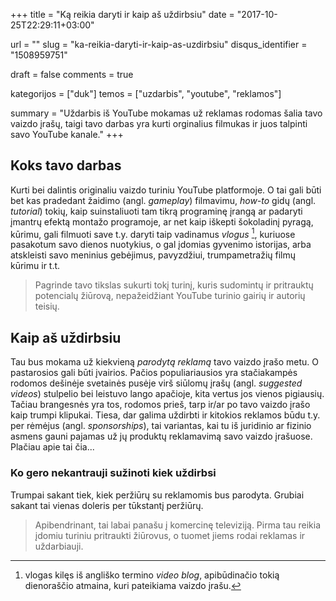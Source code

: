 +++
title 				= "Ką reikia daryti ir kaip aš uždirbsiu"
date 				= "2017-10-25T22:29:11+03:00"

url					= ""
slug                = "ka-reikia-daryti-ir-kaip-as-uzdirbsiu"
disqus_identifier   = "1508959751"

draft				= false
comments 			= true

kategorijos         = ["duk"]
temos      	        = ["uzdarbis", "youtube", "reklamos"]

summary             = "Uždarbis iš YouTube mokamas už reklamas rodomas šalia tavo vaizdo įrašų, taigi tavo darbas yra kurti orginalius filmukas ir juos talpinti savo YouTube kanale."
+++

## Koks tavo darbas

Kurti bei dalintis originaliu vaizdo turiniu YouTube platformoje. O tai gali būti bet kas pradedant žaidimo (angl. *gameplay*) filmavimu, *how-to* gidų (angl. *tutorial*) tokių, kaip suinstaliuoti tam tikrą programinę įrangą ar padaryti įmantrų efektą montažo programoje, ar net kaip iškepti šokoladinį pyragą, kūrimu, gali filmuoti save t.y. daryti taip vadinamus *vlogus* [^1], kuriuose pasakotum savo dienos nuotykius, o gal įdomias gyvenimo istorijas, arba atskleisti savo meninius gebėjimus, pavyzdžiui, trumpametražių filmų kūrimu ir t.t. 
[^1]: vlogas kilęs iš angliško termino *video blog*, apibūdinačio tokią dienoraščio atmaina, kuri pateikiama vaizdo įrašu.

> Pagrinde tavo tikslas sukurti tokį turinį, kuris sudomintų ir pritrauktų potencialų žiūrovą, nepažeidžiant YouTube turinio gairių ir autorių teisių.

## Kaip aš uždirbsiu

Tau bus mokama už kiekvieną *parodytą reklamą* tavo vaizdo įrašo metu. O pastarosios gali būti įvairios. Pačios populiariausios yra stačiakampės rodomos dešinėje svetainės pusėje virš siūlomų įrašų (angl. *suggested videos*) stulpelio bei leistuvo lango apačioje, kita vertus jos vienos pigiausių. Tačiau brangesnės yra tos, rodomos prieš, tarp ir/ar po tavo vaizdo įrašo kaip trumpi klipukai. Tiesa, dar galima uždirbti ir kitokios reklamos būdu t.y. per rėmėjus (angl. *sponsorships*), tai variantas, kai tu iš juridinio ar fizinio asmens gauni pajamas už jų produktų reklamavimą savo vaizdo įrašuose. Plačiau apie tai čia...

### Ko gero nekantrauji sužinoti kiek uždirbsi

Trumpai sakant tiek, kiek peržiūrų su reklamomis bus parodyta. Grubiai sakant tai vienas doleris per tūkstantį peržiūrų. 

> Apibendrinant, tai labai panašu į komercinę televiziją. Pirma tau reikia įdomiu turiniu pritraukti žiūrovus, o tuomet jiems rodai reklamas ir uždarbiauji.
